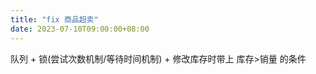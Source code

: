 ```yaml
---
title: "fix 商品超卖"
date: 2023-07-10T09:00:00+08:00
---
```


队列 + 锁(尝试次数机制/等待时间机制) + 修改库存时带上 库存>销量 的条件
